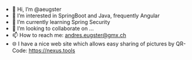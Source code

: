 - 👋 Hi, I’m @aeugster
- 👀 I’m interested in SpringBoot and Java, frequently Angular
- 🌱 I’m currently learning Spring Security
- 💞️ I’m looking to collaborate on ...
- 📫 How to reach me: andres.eugster@gmx.ch
- 🌐 I have a nice web site which allows easy sharing of pictures by QR-Code: https://nexus.tools

<!---
aeugster/aeugster is a ✨ special ✨ repository because its `README.md` (this file) appears on your GitHub profile.
You can click the Preview link to take a look at your changes.
--->

